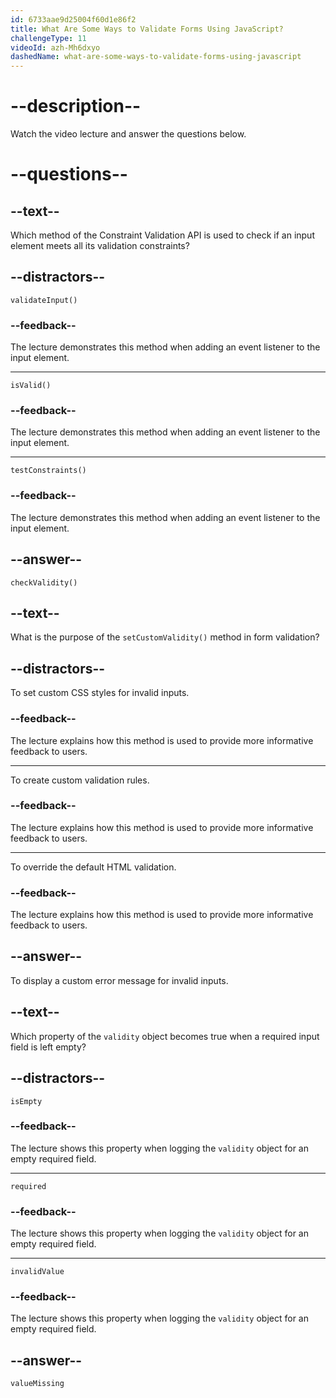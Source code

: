 ```yaml
---
id: 6733aae9d25004f60d1e86f2
title: What Are Some Ways to Validate Forms Using JavaScript?
challengeType: 11
videoId: azh-Mh6dxyo
dashedName: what-are-some-ways-to-validate-forms-using-javascript
---
```


# --description--

Watch the video lecture and answer the questions below.

# --questions--

## --text--

Which method of the Constraint Validation API is used to check if an input element meets all its validation constraints?

## --distractors--

`validateInput()`

### --feedback--

The lecture demonstrates this method when adding an event listener to the input element.

---

`isValid()`

### --feedback--

The lecture demonstrates this method when adding an event listener to the input element.

---

`testConstraints()`

### --feedback--

The lecture demonstrates this method when adding an event listener to the input element.

## --answer--

`checkValidity()`

## --text--

What is the purpose of the `setCustomValidity()` method in form validation?

## --distractors--

To set custom CSS styles for invalid inputs.

### --feedback--

The lecture explains how this method is used to provide more informative feedback to users.

---

To create custom validation rules.

### --feedback--

The lecture explains how this method is used to provide more informative feedback to users.

---

To override the default HTML validation.

### --feedback--

The lecture explains how this method is used to provide more informative feedback to users.

## --answer--

To display a custom error message for invalid inputs.

## --text--

Which property of the `validity` object becomes true when a required input field is left empty?

## --distractors--

`isEmpty`

### --feedback--

The lecture shows this property when logging the `validity` object for an empty required field.

---

`required`

### --feedback--

The lecture shows this property when logging the `validity` object for an empty required field.

---

`invalidValue`

### --feedback--

The lecture shows this property when logging the `validity` object for an empty required field.

## --answer--

`valueMissing`

